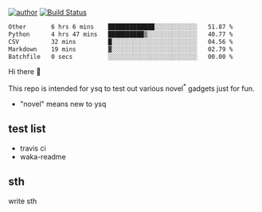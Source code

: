 [![author](https://img.shields.io/badge/author-ysq-green)](https://github.com/Yang-Shiqin)
[![Build Status](https://app.travis-ci.com/Yang-Shiqin/testall.svg?branch=main)](https://app.travis-ci.com/Yang-Shiqin/testall)

<!--START_SECTION:waka-->

```txt
Other       6 hrs 6 mins    █████████████░░░░░░░░░░░░   51.87 %
Python      4 hrs 47 mins   ██████████▒░░░░░░░░░░░░░░   40.77 %
CSV         32 mins         █░░░░░░░░░░░░░░░░░░░░░░░░   04.56 %
Markdown    19 mins         ▓░░░░░░░░░░░░░░░░░░░░░░░░   02.79 %
Batchfile   0 secs          ░░░░░░░░░░░░░░░░░░░░░░░░░   00.00 %
```

<!--END_SECTION:waka-->

Hi there 👋

This repo is intended for ysq to test out various novel<sup>*</sup> gadgets just for fun.

- "novel" means new to ysq

## test list
- travis ci
- waka-readme


## sth
write sth

